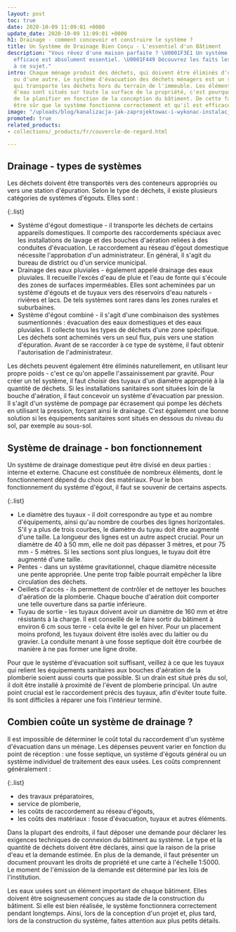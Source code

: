 ```yaml
---
layout: post
toc: true
date: 2020-10-09 11:09:01 +0000
update_date: 2020-10-09 11:09:01 +0000
h1: Drainage - comment concevoir et construire le système ?
title: Un Système de Drainage Bien Conçu - L'essentiel d'un Bâtiment
description: "Vous rêvez d'une maison parfaite ? \U0001F3E1 Un système de drainage
  efficace est absolument essentiel. \U0001F449 Découvrez les faits les plus importants
  à ce sujet."
intro: Chaque ménage produit des déchets, qui doivent être éliminés d'une manière
  ou d'une autre. Le système d'évacuation des déchets ménagers est un système de tuyaux
  qui transporte les déchets hors du terrain de l'immeuble. Les éléments du système
  d'eau sont situés sur toute la surface de la propriété, c'est pourquoi il est conseillé
  de le planifier en fonction de la conception du bâtiment. De cette façon, on peut
  être sûr que le système fonctionne correctement et qu'il est efficace.
image: "/uploads/blog/kanalizacja-jak-zaprojektowac-i-wykonac-instalacje.jpg"
promoted: true
related_products:
- collections/_products/fr/couvercle-de-regard.html

---
```

## Drainage - types de systèmes

Les déchets doivent être transportés vers des conteneurs appropriés ou vers une station d'épuration. Selon le type de déchets, il existe plusieurs catégories de systèmes d'égouts. Elles sont :

{:.list}

* Système d'égout domestique - il transporte les déchets de certains appareils domestiques. Il comporte des raccordements spéciaux avec les installations de lavage et des bouches d'aération reliées à des conduites d'évacuation. Le raccordement au réseau d'égout domestique nécessite l'approbation d'un administrateur. En général, il s'agit du bureau de district ou d'un service municipal.
* Drainage des eaux pluviales - également appelé drainage des eaux pluviales. Il recueille l'excès d'eau de pluie et l'eau de fonte qui s'écoule des zones de surfaces imperméables. Elles sont acheminées par un système d'égouts et de tuyaux vers des réservoirs d'eau naturels - rivières et lacs. De tels systèmes sont rares dans les zones rurales et suburbaines.
* Système d'égout combiné - il s'agit d'une combinaison des systèmes susmentionnés : évacuation des eaux domestiques et des eaux pluviales. Il collecte tous les types de déchets d'une zone spécifique. Les déchets sont acheminés vers un seul flux, puis vers une station d'épuration. Avant de se raccorder à ce type de système, il faut obtenir l'autorisation de l'administrateur.

Les déchets peuvent également être éliminés naturellement, en utilisant leur propre poids - c'est ce qu'on appelle l'assainissement par gravité. Pour créer un tel système, il faut choisir des tuyaux d'un diamètre approprié à la quantité de déchets. Si les installations sanitaires sont situées loin de la bouche d'aération, il faut concevoir un système d'évacuation par pression. Il s'agit d'un système de pompage par écrasement qui pompe les déchets en utilisant la pression, forçant ainsi le drainage. C'est également une bonne solution si les équipements sanitaires sont situés en dessous du niveau du sol, par exemple au sous-sol.

## Système de drainage - bon fonctionnement

Un système de drainage domestique peut être divisé en deux parties : interne et externe. Chacune est constituée de nombreux éléments, dont le fonctionnement dépend du choix des matériaux. Pour le bon fonctionnement du système d'égout, il faut se souvenir de certains aspects.

{:.list}

* Le diamètre des tuyaux - il doit correspondre au type et au nombre d'équipements, ainsi qu'au nombre de courbes des lignes horizontales. S'il y a plus de trois courbes, le diamètre du tuyau doit être augmenté d'une taille. La longueur des lignes est un autre aspect crucial. Pour un diamètre de 40 à 50 mm, elle ne doit pas dépasser 3 mètres, et pour 75 mm - 5 mètres. Si les sections sont plus longues, le tuyau doit être augmenté d'une taille.
* Pentes - dans un système gravitationnel, chaque diamètre nécessite une pente appropriée. Une pente trop faible pourrait empêcher la libre circulation des déchets.
* Oeillets d'accès - ils permettent de contrôler et de nettoyer les bouches d'aération de la plomberie. Chaque bouche d'aération doit comporter une telle ouverture dans sa partie inférieure.
* Tuyau de sortie - les tuyaux doivent avoir un diamètre de 160 mm et être résistants à la charge. Il est conseillé de le faire sortir du bâtiment à environ 6 cm sous terre - cela évite le gel en hiver. Pour un placement moins profond, les tuyaux doivent être isolés avec du laitier ou du gravier. La conduite menant à une fosse septique doit être courbée de manière à ne pas former une ligne droite.

Pour que le système d'évacuation soit suffisant, veillez à ce que les tuyaux qui relient les équipements sanitaires aux bouches d'aération de la plomberie soient aussi courts que possible. Si un drain est situé près du sol, il doit être installé à proximité de l'évent de plomberie principal. Un autre point crucial est le raccordement précis des tuyaux, afin d'éviter toute fuite. Ils sont difficiles à réparer une fois l'intérieur terminé.

## Combien coûte un système de drainage ?

Il est impossible de déterminer le coût total du raccordement d'un système d'évacuation dans un ménage. Les dépenses peuvent varier en fonction du point de réception : une fosse septique, un système d'égouts général ou un système individuel de traitement des eaux usées. Les coûts comprennent généralement :

{:.list}

* des travaux préparatoires,
* service de plomberie,
* les coûts de raccordement au réseau d'égouts,
* les coûts des matériaux : fosse d'évacuation, tuyaux et autres éléments.

Dans la plupart des endroits, il faut déposer une demande pour déclarer les exigences techniques de connexion du bâtiment au système. Le type et la quantité de déchets doivent être déclarés, ainsi que la raison de la prise d'eau et la demande estimée. En plus de la demande, il faut présenter un document prouvant les droits de propriété et une carte à l'échelle 1:5000. Le moment de l'émission de la demande est déterminé par les lois de l'institution.

Les eaux usées sont un élément important de chaque bâtiment. Elles doivent être soigneusement conçues au stade de la construction du bâtiment. Si elle est bien réalisée, le système fonctionnera correctement pendant longtemps. Ainsi, lors de la conception d'un projet et, plus tard, lors de la construction du système, faites attention aux plus petits détails.
